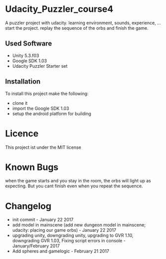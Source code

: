 # Udacity_Puzzler_course4

A puzzler project with udacity. learning environment, sounds, experience, ...
start the project. replay the sequence of the orbs and finish the game. 

## Used Software

* Unity 5.3.f03
* Google SDK 1.03
* Udacity Puzzler Starter set

## Installation

To install this project make the following:

* clone it
* import the Google SDK 1.03
* setup the android platform for building

# Licence

This project ist under the MIT license

# Known Bugs

when the game starts and you stay in the room, the orbs will light up as expecting. But you cant finish even when you repeat the sequence.

# Changelog

* init commit - January 22 2017
* add model in mainscene (add new dungeon model in mainscene; udacity: placing our game orbs) - January 22 2017
* upgrading unity, downgrading unity, upgrading to GVR 1.10, downgrading GVR 1.03, Fixing script errors in console - January/February 2017
* Add spheres and gamelogic - February 21 2017
